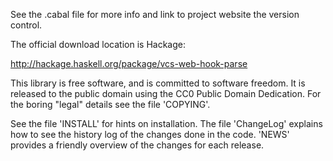 See the .cabal file for more info and link to project website the version
control.

The official download location is Hackage:

<http://hackage.haskell.org/package/vcs-web-hook-parse>

This library is free software, and is committed to software freedom. It is
released to the public domain using the CC0 Public Domain Dedication. For the
boring "legal" details see the file 'COPYING'.

See the file 'INSTALL' for hints on installation. The file 'ChangeLog' explains
how to see the history log of the changes done in the code. 'NEWS' provides a
friendly overview of the changes for each release.
